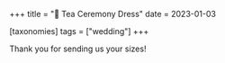 +++
title = "👘 Tea Ceremony Dress"
date = 2023-01-03

[taxonomies]
tags = ["wedding"]
+++

Thank you for sending us your sizes!